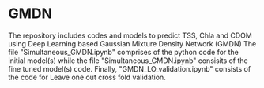 # GMDN
The repository includes codes and models to predict TSS, Chla and CDOM using Deep Learning based Gaussian Mixture Density Network (GMDN)
The file "Simultaneous_GMDN.ipynb" comprises of the python code for the initial model(s) while the file "Simultaneous_GMDN.ipynb" consisits of the fine tuned model(s) code. Finally, "GMDN_LO_validation.ipynb" consists of the code for Leave one out cross fold validation. 
